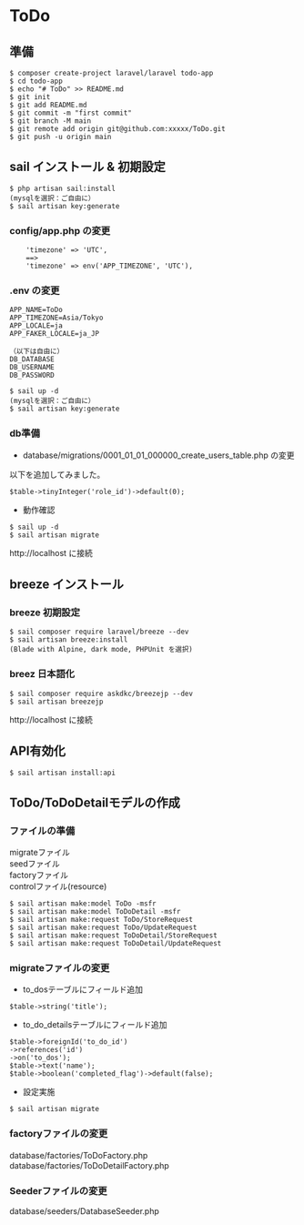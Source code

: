 # ToDo

## 準備
```
$ composer create-project laravel/laravel todo-app  
$ cd todo-app  
$ echo "# ToDo" >> README.md  
$ git init  
$ git add README.md  
$ git commit -m "first commit"  
$ git branch -M main  
$ git remote add origin git@github.com:xxxxx/ToDo.git  
$ git push -u origin main  
```

## sail インストール & 初期設定
```
$ php artisan sail:install  
(mysqlを選択：ご自由に）   
$ sail artisan key:generate
```

### config/app.php の変更
```
    'timezone' => 'UTC',
    ==>    
    'timezone' => env('APP_TIMEZONE', 'UTC'),
```

### .env の変更
```
APP_NAME=ToDo
APP_TIMEZONE=Asia/Tokyo
APP_LOCALE=ja
APP_FAKER_LOCALE=ja_JP

（以下は自由に）
DB_DATABASE
DB_USERNAME
DB_PASSWORD
```

```
$ sail up -d  
(mysqlを選択：ご自由に）   
$ sail artisan key:generate
```

### db準備
- database/migrations/0001_01_01_000000_create_users_table.php の変更   

以下を追加してみました。
```
$table->tinyInteger('role_id')->default(0);
```

- 動作確認
```
$ sail up -d
$ sail artisan migrate
```

http://localhost に接続

## breeze インストール
### breeze 初期設定
```
$ sail composer require laravel/breeze --dev
$ sail artisan breeze:install
(Blade with Alpine, dark mode, PHPUnit を選択)
```
### breez 日本語化
```
$ sail composer require askdkc/breezejp --dev
$ sail artisan breezejp
```

http://localhost に接続

## API有効化
```
$ sail artisan install:api
```


## ToDo/ToDoDetailモデルの作成
### ファイルの準備
  migrateファイル  
  seedファイル  
  factoryファイル  
  controlファイル(resource)  
```
$ sail artisan make:model ToDo -msfr
$ sail artisan make:model ToDoDetail -msfr
$ sail artisan make:request ToDo/StoreRequest
$ sail artisan make:request ToDo/UpdateRequest
$ sail artisan make:request ToDoDetail/StoreRequest
$ sail artisan make:request ToDoDetail/UpdateRequest
```

### migrateファイルの変更
- to_dosテーブルにフィールド追加
```
$table->string('title');
```

- to_do_detailsテーブルにフィールド追加
```
$table->foreignId('to_do_id')
->references('id')
->on('to_dos');
$table->text('name');
$table->boolean('completed_flag')->default(false);
```
- 設定実施
```
$ sail artisan migrate
```

### factoryファイルの変更

database/factories/ToDoFactory.php　  
database/factories/ToDoDetailFactory.php  

### Seederファイルの変更

database/seeders/DatabaseSeeder.php
